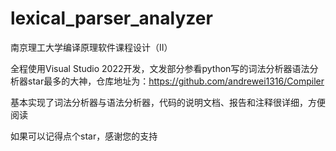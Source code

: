 # lexical_parser_analyzer


南京理工大学编译原理软件课程设计（II）


全程使用Visual Studio 2022开发，文发部分参看python写的词法分析器语法分析器star最多的大神，仓库地址为：https://github.com/andrewei1316/Compiler


基本实现了词法分析器与语法分析器，代码的说明文档、报告和注释很详细，方便阅读


如果可以记得点个star，感谢您的支持

